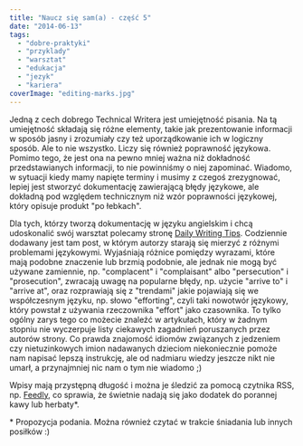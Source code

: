 ```yaml
---
title: "Naucz się sam(a) - część 5"
date: "2014-06-13"
tags:
  - "dobre-praktyki"
  - "przyklady"
  - "warsztat"
  - "edukacja"
  - "jezyk"
  - "kariera"
coverImage: "editing-marks.jpg"
---
```


Jedną z cech dobrego Technical Writera jest umiejętność pisania. Na tą
umiejętność składają się różne elementy, takie jak prezentowanie informacji w
sposób jasny i zrozumiały czy też uporządkowanie ich w logiczny sposób. Ale to
nie wszystko. Liczy się również poprawność językowa. Pomimo tego, że jest ona na
pewno mniej ważna niż dokładność przedstawianych informacji, to nie powinniśmy o
niej zapominać. Wiadomo, w sytuacji kiedy mamy napięte terminy i musimy z czegoś
zrezygnować, lepiej jest stworzyć dokumentację zawierającą błędy językowe, ale
dokładną pod względem technicznym niż wzór poprawności językowej, który opisuje
produkt "po łebkach".

Dla tych, którzy tworzą dokumentację w języku angielskim i chcą udoskonalić swój
warsztat polecamy stronę [Daily Writing Tips](http://www.dailywritingtips.com).
Codziennie dodawany jest tam post, w którym autorzy starają się mierzyć z
różnymi problemami językowymi. Wyjaśniają różnice pomiędzy wyrazami, które mają
podobne znaczenie lub brzmią podobnie, ale jednak nie mogą być używane
zamiennie, np. "complacent" i "complaisant" albo "persecution" i "prosecution",
zwracają uwagę na popularne błędy, np. użycie "arrive to" i "arrive at", oraz
rozprawiają się z "trendami" jakie pojawiają się we współczesnym języku, np.
słowo "efforting", czyli taki nowotwór językowy, który powstał z używania
rzeczownika "effort" jako czasownika. To tylko ogólny zarys tego co możecie
znaleźć w artykułach, który w żadnym stopniu nie wyczerpuje listy ciekawych
zagadnień poruszanych przez autorów strony. Co prawda znajomość idiomów
związanych z jedzeniem czy nietuzinkowych imion nadawanych dzieciom
niekoniecznie pomoże nam napisać lepszą instrukcję, ale od nadmiaru wiedzy
jeszcze nikt nie umarł, a przynajmniej nic nam o tym nie wiadomo ;)

Wpisy mają przystępną długość i można je śledzić za pomocą czytnika RSS, np.
[Feedly](http://feedly.com/#discover), co sprawia, że świetnie nadają się jako
dodatek do porannej kawy lub herbaty\*.

\* Propozycja podania. Można również czytać w trakcie śniadania lub innych
posiłków :)
